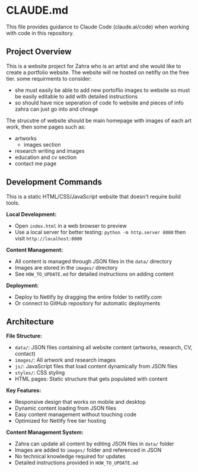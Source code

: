 # CLAUDE.md

This file provides guidance to Claude Code (claude.ai/code) when working with code in this repository.

## Project Overview

This is a website project for Zahra who is an artist and she would like to create a portfolio website. The website will ne hosted on netifly on the free tier.
some requirments to consider:
- she must easily be able to add new portoflio images to website so must be easily editable to add with detailed instructions
- so should have nice seperation of code fo website and pieces of info zahra can just go into and chnage

The strucutre of website should be main homepage with images of each art work, then some pages such as:
- artworks
    - images section
- research writing and images
- education and cv section
- contact me page


## Development Commands

This is a static HTML/CSS/JavaScript website that doesn't require build tools.

**Local Development:**
- Open `index.html` in a web browser to preview
- Use a local server for better testing: `python -m http.server 8000` then visit `http://localhost:8000`

**Content Management:**
- All content is managed through JSON files in the `data/` directory
- Images are stored in the `images/` directory
- See `HOW_TO_UPDATE.md` for detailed instructions on adding content

**Deployment:**
- Deploy to Netlify by dragging the entire folder to netlify.com
- Or connect to GitHub repository for automatic deployments

## Architecture

**File Structure:**
- `data/`: JSON files containing all website content (artworks, research, CV, contact)
- `images/`: All artwork and research images
- `js/`: JavaScript files that load content dynamically from JSON files
- `styles/`: CSS styling
- HTML pages: Static structure that gets populated with content

**Key Features:**
- Responsive design that works on mobile and desktop
- Dynamic content loading from JSON files
- Easy content management without touching code
- Optimized for Netlify free tier hosting

**Content Management System:**
- Zahra can update all content by editing JSON files in `data/` folder
- Images are added to `images/` folder and referenced in JSON
- No technical knowledge required for updates
- Detailed instructions provided in `HOW_TO_UPDATE.md`